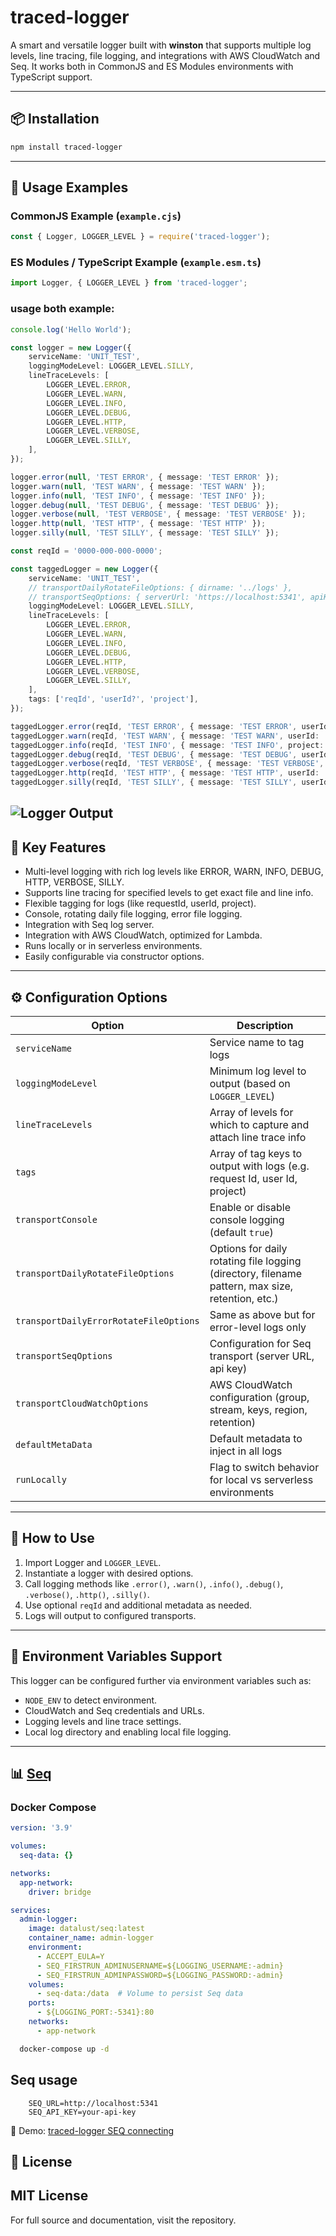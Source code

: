 
# traced-logger

A smart and versatile logger built with **winston** that supports multiple log levels, line tracing, file logging, and integrations with AWS CloudWatch and Seq. It works both in CommonJS and ES Modules environments with TypeScript support.

---

## 📦 Installation

```bash
npm install traced-logger
```

---

## 🚀 Usage Examples

### CommonJS Example (`example.cjs`)

```javascript
const { Logger, LOGGER_LEVEL } = require('traced-logger');
```

### ES Modules / TypeScript Example (`example.esm.ts`)
```typescript
import Logger, { LOGGER_LEVEL } from 'traced-logger';
```

### usage both example:

```typescript
console.log('Hello World');

const logger = new Logger({
    serviceName: 'UNIT_TEST',
    loggingModeLevel: LOGGER_LEVEL.SILLY,
    lineTraceLevels: [
        LOGGER_LEVEL.ERROR,
        LOGGER_LEVEL.WARN,
        LOGGER_LEVEL.INFO,
        LOGGER_LEVEL.DEBUG,
        LOGGER_LEVEL.HTTP,
        LOGGER_LEVEL.VERBOSE,
        LOGGER_LEVEL.SILLY,
    ],
});

logger.error(null, 'TEST ERROR', { message: 'TEST ERROR' });
logger.warn(null, 'TEST WARN', { message: 'TEST WARN' });
logger.info(null, 'TEST INFO', { message: 'TEST INFO' });
logger.debug(null, 'TEST DEBUG', { message: 'TEST DEBUG' });
logger.verbose(null, 'TEST VERBOSE', { message: 'TEST VERBOSE' });
logger.http(null, 'TEST HTTP', { message: 'TEST HTTP' });
logger.silly(null, 'TEST SILLY', { message: 'TEST SILLY' });

const reqId = '0000-000-000-0000';

const taggedLogger = new Logger({
    serviceName: 'UNIT_TEST',
    // transportDailyRotateFileOptions: { dirname: '../logs' },
    // transportSeqOptions: { serverUrl: 'https://localhost:5341', apiKey: 'xyz' },
    loggingModeLevel: LOGGER_LEVEL.SILLY,
    lineTraceLevels: [
        LOGGER_LEVEL.ERROR,
        LOGGER_LEVEL.WARN,
        LOGGER_LEVEL.INFO,
        LOGGER_LEVEL.DEBUG,
        LOGGER_LEVEL.HTTP,
        LOGGER_LEVEL.VERBOSE,
        LOGGER_LEVEL.SILLY,
    ],
    tags: ['reqId', 'userId?', 'project'],
});

taggedLogger.error(reqId, 'TEST ERROR', { message: 'TEST ERROR', userId: '1111', project: 'AAA' });
taggedLogger.warn(reqId, 'TEST WARN', { message: 'TEST WARN', userId: '1111', project: 'AAA' });
taggedLogger.info(reqId, 'TEST INFO', { message: 'TEST INFO', project: 'AAA' });
taggedLogger.debug(reqId, 'TEST DEBUG', { message: 'TEST DEBUG', userId: '1111' });
taggedLogger.verbose(reqId, 'TEST VERBOSE', { message: 'TEST VERBOSE', userId: '2222' });
taggedLogger.http(reqId, 'TEST HTTP', { message: 'TEST HTTP', userId: '3333', project: 'AAA' });
taggedLogger.silly(reqId, 'TEST SILLY', { message: 'TEST SILLY', userId: '1111' });

```

![Logger Output](logger-output.webp)
---


## 🔑 Key Features

- Multi-level logging with rich log levels like ERROR, WARN, INFO, DEBUG, HTTP, VERBOSE, SILLY.
- Supports line tracing for specified levels to get exact file and line info.
- Flexible tagging for logs (like requestId, userId, project).
- Console, rotating daily file logging, error file logging.
- Integration with Seq log server.
- Integration with AWS CloudWatch, optimized for Lambda.
- Runs locally or in serverless environments.
- Easily configurable via constructor options.

---

## ⚙️ Configuration Options

| Option                         | Description                                                                                     |
| ------------------------------ | ----------------------------------------------------------------------------------------------- |
| `serviceName`                  | Service name to tag logs                                                                        |
| `loggingModeLevel`             | Minimum log level to output (based on `LOGGER_LEVEL`)                                           |
| `lineTraceLevels`              | Array of levels for which to capture and attach line trace info                                 |
| `tags`                        | Array of tag keys to output with logs (e.g. request Id, user Id, project)                        |
| `transportConsole`            | Enable or disable console logging (default `true`)                                              |
| `transportDailyRotateFileOptions` | Options for daily rotating file logging (directory, filename pattern, max size, retention, etc.) |
| `transportDailyErrorRotateFileOptions` | Same as above but for error-level logs only                                               |
| `transportSeqOptions`         | Configuration for Seq transport (server URL, api key)                                          |
| `transportCloudWatchOptions`  | AWS CloudWatch configuration (group, stream, keys, region, retention)                          |
| `defaultMetaData`             | Default metadata to inject in all logs                                                        |
| `runLocally`                  | Flag to switch behavior for local vs serverless environments                                   |

---

## 🎯 How to Use

1. Import Logger and `LOGGER_LEVEL`.
2. Instantiate a logger with desired options.
3. Call logging methods like `.error()`, `.warn()`, `.info()`, `.debug()`, `.verbose()`, `.http()`, `.silly()`.
4. Use optional `reqId` and additional metadata as needed.
5. Logs will output to configured transports.

---

## 📖 Environment Variables Support

This logger can be configured further via environment variables such as:

- `NODE_ENV` to detect environment.
- CloudWatch and Seq credentials and URLs.
- Logging levels and line trace settings.
- Local log directory and enabling local file logging.

---


## 📊 [Seq](https://datalust.co/seq)

### Docker Compose

```yaml
version: '3.9'

volumes:
  seq-data: {}

networks:
  app-network:
    driver: bridge

services:
  admin-logger:
    image: datalust/seq:latest
    container_name: admin-logger
    environment:
      - ACCEPT_EULA=Y
      - SEQ_FIRSTRUN_ADMINUSERNAME=${LOGGING_USERNAME:-admin}
      - SEQ_FIRSTRUN_ADMINPASSWORD=${LOGGING_PASSWORD:-admin}
    volumes:
      - seq-data:/data  # Volume to persist Seq data
    ports:
      - ${LOGGING_PORT:-5341}:80
    networks:
      - app-network
```

```bash
  docker-compose up -d
```

## Seq usage

```env
    SEQ_URL=http://localhost:5341
    SEQ_API_KEY=your-api-key
```

🎥 Demo: [traced-logger SEQ connecting](https://youtu.be/5cKcnRtco44)


## 📜 License

MIT License
---

For full source and documentation, visit the repository.
